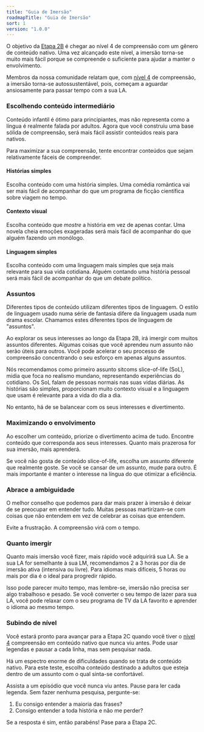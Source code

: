 ```yaml
---
title: "Guia de Imersão"
roadmapTitle: "Guia de Imersão"
sort: 1
version: "1.0.0"
---
```


O objetivo da [Etapa 2B][level-4] é chegar ao nível 4 de compreensão com um gênero de conteúdo nativo. Uma vez alcançado este nível, a imersão torna-se muito mais fácil porque se compreende o suficiente para ajudar a manter o envolvimento.

Membros da nossa comunidade relatam que, com [nível 4][level-4] de compreensão, a imersão torna-se autossustentável, pois, começam a aguardar ansiosamente para passar tempo com a sua LA.

### Escolhendo conteúdo intermediário
Conteúdo infantil é ótimo para principiantes, mas não representa como a língua é realmente falada por adultos. Agora que você construiu uma base sólida de compreensão, será mais fácil assistir conteúdos reais para nativos.

Para maximizar a sua compreensão, tente encontrar conteúdos que sejam relativamente fáceis de compreender.

#### Histórias simples
Escolha conteúdo com uma história simples. Uma comédia romântica vai ser mais fácil de acompanhar do que um programa de ficção científica sobre viagem no tempo.

#### Contexto visual
Escolha conteúdo que *mostre* a história em vez de apenas contar. Uma novela cheia emoções exageradas será mais fácil de acompanhar do que alguém fazendo um monólogo.

#### Linguagem simples
Escolha conteúdo com uma linguagem mais simples que seja mais relevante para sua vida cotidiana. Alguém contando uma história pessoal será mais fácil de acompanhar do que um debate político.

### Assuntos
Diferentes tipos de conteúdo utilizam diferentes tipos de linguagem. O estilo de linguagem usado numa série de fantasia difere da linguagem usada num drama escolar. Chamamos estes diferentes tipos de linguagem de "assuntos".

Ao explorar os seus interesses ao longo da Etapa 2B, irá imergir com muitos assuntos diferentes. Algumas coisas que você aprendeu num assunto não serão úteis para outros. Você pode acelerar o seu processo de compreensão concentrando o seu esforço em apenas alguns assuntos.

Nós recomendamos como primeiro assunto sitcoms slice-of-life (SoL), midia que foca no realismo mundano, representando experiências do cotidiano. Os SoL falam de pessoas normais nas suas vidas diárias. As histórias são simples, proporcionam muito contexto visual e a linguagem que usam é relevante para a vida do dia a dia.

No entanto, há de se balancear com os seus interesses e divertimento.

### Maximizando o envolvimento
Ao escolher um conteúdo, priorize o divertimento acima de tudo. Encontre conteúdo que corresponda aos seus interesses. Quanto mais prazerosa for sua imersão, mais aprenderá.

Se você não gosta de conteúdo slice-of-life, escolha um assunto diferente que realmente goste. Se você se cansar de um assunto, mude para outro. É mais importante é manter o interesse na língua do que otimizar a eficiência.

### Abrace a ambiguidade
O melhor conselho que podemos para dar mais prazer à imersão é deixar de se preocupar em entender tudo. Muitas pessoas martirizam-se com coisas que não entendem em vez de celebrar as coisas que entendem.

Evite a frustração. A compreensão virá com o tempo.

### Quanto imergir
Quanto mais imersão você fizer, mais rápido você adquirirá sua LA. Se a sua LA for semelhante à sua LM, recomendamos 2 a 3 horas por dia de imersão ativa (intensiva ou livre). Para idiomas mais difíceis, 5 horas ou mais por dia é o ideal para progredir rápido.

Isso pode parecer muito tempo, mas lembre-se, imersão não precisa ser algo trabalhoso e pesado. Se você converter o seu tempo de lazer para sua LA, você pode relaxar com o seu programa de TV da LA favorito e aprender o idioma ao mesmo tempo.

### Subindo de nível
Você estará pronto para avançar para a Etapa 2C quando você tiver o [nível 4][level-4] compreensão em conteúdo nativo que nunca viu antes. Pode usar legendas e pausar a cada linha, mas sem pesquisar nada.

Há um espectro enorme de dificuldades quando se trata de conteúdo nativo. Para este teste, escolha conteúdo destinado a adultos que esteja dentro de um assunto com o qual sinta-se confortável.

Assista a um episódio que você nunca viu antes. Pause para ler cada legenda. Sem fazer nenhuma pesquisa, pergunte-se:
1. Eu consigo entender a maioria das frases?
1. Consigo entender a toda história e não me perder?

Se a resposta é sim, então parabéns! Pase para a Etapa 2C.

[level-4]: /simplified/stage-2/a/measure-comprehension#Level-4-Story

[level-4]: /simplified/stage-2/a/measure-comprehension#Level-4-Story